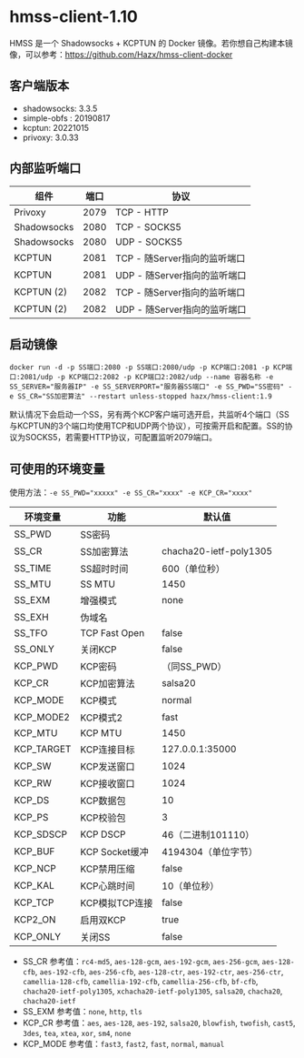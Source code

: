 # hmss-client-1.10

HMSS 是一个 Shadowsocks + KCPTUN 的 Docker 镜像。若你想自己构建本镜像，可以参考：https://github.com/Hazx/hmss-client-docker

## 客户端版本

- shadowsocks: 3.3.5
- simple-obfs : 20190817
- kcptun: 20221015
- privoxy: 3.0.33


## 内部监听端口

组件 | 端口 | 协议
---|---|---
Privoxy | 2079 | TCP - HTTP
Shadowsocks | 2080 | TCP - SOCKS5
Shadowsocks | 2080 | UDP - SOCKS5
KCPTUN | 2081 | TCP - 随Server指向的监听端口
KCPTUN | 2081 | UDP - 随Server指向的监听端口
KCPTUN (2) | 2082 | TCP - 随Server指向的监听端口
KCPTUN (2) | 2082 | UDP - 随Server指向的监听端口


## 启动镜像
```shell
docker run -d -p SS端口:2080 -p SS端口:2080/udp -p KCP端口:2081 -p KCP端口:2081/udp -p KCP端口2:2082 -p KCP端口2:2082/udp --name 容器名称 -e SS_SERVER="服务器IP" -e SS_SERVERPORT="服务器SS端口" -e SS_PWD="SS密码" -e SS_CR="SS加密算法" --restart unless-stopped hazx/hmss-client:1.9
```
默认情况下会启动一个SS，另有两个KCP客户端可选开启，共监听4个端口（SS与KCPTUN的3个端口均使用TCP和UDP两个协议），可按需开启和配置。SS的协议为SOCKS5，若需要HTTP协议，可配置监听2079端口。

## 可使用的环境变量

使用方法：`-e SS_PWD="xxxxx" -e SS_CR="xxxx" -e KCP_CR="xxxx"`

环境变量 | 功能 | 默认值
---|---|---
SS_PWD | SS密码 |
SS_CR | SS加密算法 | chacha20-ietf-poly1305
SS_TIME | SS超时时间 | 600（单位秒）
SS_MTU | SS MTU | 1450
SS_EXM | 增强模式 | none
SS_EXH | 伪域名 | 
SS_TFO | TCP Fast Open | false
SS_ONLY | 关闭KCP | false
KCP_PWD | KCP密码 | （同SS_PWD）
KCP_CR | KCP加密算法 | salsa20
KCP_MODE | KCP模式 | normal
KCP_MODE2 | KCP模式2 | fast
KCP_MTU | KCP MTU| 1450
KCP_TARGET | KCP连接目标 | 127.0.0.1:35000
KCP_SW | KCP发送窗口 | 1024
KCP_RW | KCP接收窗口 | 1024
KCP_DS | KCP数据包 | 10
KCP_PS | KCP校验包 | 3
KCP_SDSCP | KCP DSCP | 46（二进制101110）
KCP_BUF | KCP Socket缓冲 | 4194304（单位字节）
KCP_NCP | KCP禁用压缩 | false
KCP_KAL | KCP心跳时间 | 10（单位秒）
KCP_TCP | KCP模拟TCP连接 | false
KCP2_ON | 启用双KCP | true
KCP_ONLY | 关闭SS | false

- SS_CR 参考值：`rc4-md5`, `aes-128-gcm`, `aes-192-gcm`, `aes-256-gcm`, `aes-128-cfb`, `aes-192-cfb`, `aes-256-cfb`, `aes-128-ctr`, `aes-192-ctr`, `aes-256-ctr`, `camellia-128-cfb`, `camellia-192-cfb`, `camellia-256-cfb`, `bf-cfb`, `chacha20-ietf-poly1305`, `xchacha20-ietf-poly1305`, `salsa20`, `chacha20`, `chacha20-ietf`
- SS_EXM 参考值：`none`, `http`, `tls`
- KCP_CR 参考值：`aes`, `aes-128`, `aes-192`, `salsa20`, `blowfish`, `twofish`, `cast5`, `3des`, `tea`, `xtea`, `xor`, `sm4`, `none`
- KCP_MODE 参考值：`fast3`, `fast2`, `fast`, `normal`, `manual`